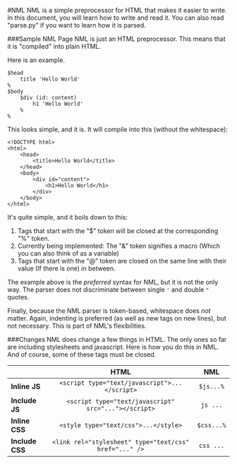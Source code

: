 #NML
NML is a simple preprocessor for HTML that makes it easier to write. In this document, you will learn how to write and read it. You can also read "parse.py" if you want to learn how it is parsed.

###Sample NML Page
NML is just an HTML preprocessor. This means that it is "compiled" into plain HTML.

Here is an example.

```
$head
	title 'Hello World'
%
$body
	$div (id: content)
		h1 'Hello World'	
	%
%
```

This looks simple, and it is. It will compile into this (without the whitespace):

```
<!DOCTYPE html>
<html>
	<head>
		<title>Hello World</title>
	</head>
	<body>
		<div id="content">
			<h1>Hello World</h1>
		</div>
	</body>
</html>
```

It's quite simple, and it boils down to this:

1. Tags that start with the "$" token will be closed at the corresponding "%" token.
2. Currently being implemented: The "&" token signifies a macro (Which you can also think of as a variable)
3. Tags that start with the "@" token are closed on the same line with their value (If there is one) in between.

The example above is the *preferred* syntax for NML, but it is not the only way. The parser does not discriminate between single `'` and double `"` quotes.

Finally, because the NML parser is token-based, whitespace does *not* matter. Again, indenting is preferred (as well as new tags on new lines), but not necessary. This is part of NML's flexibilities.

###Changes
NML does change a few things in HTML. The only ones so far are including stylesheets and javascript. Here is how you do this in NML. And of course, some of these tags must be closed.

| | HTML | NML |
| ------------- | :--------------------------------------------: | :-----:
| **Inline JS** | `<script type="text/javascript">...</script>` | `$js...%`
| **Include JS** | `<script type="text/javascript" src="..."></script>` | `js ...`
| **Inline CSS** | `<style type="text/css">...</style>` | `$css...%`
| **Include CSS** | `<link rel="stylesheet" type="text/css" href="..." />` | `css ...`
